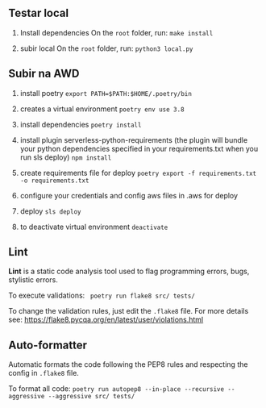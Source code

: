 ## Testar local

1. Install dependencies
On the `root` folder, run:
``
make install
``

2. subir local
On the `root` folder, run:
``
python3 local.py
``

## Subir na AWD

1. install poetry
   ``
   export PATH=$PATH:$HOME/.poetry/bin
   ``

2. creates a virtual environment
   ``
   poetry env use 3.8
   ``

3. install dependencies
   ``
   poetry install
   ``

4. install plugin serverless-python-requirements (the plugin will bundle your python dependencies specified in your
   requirements.txt when you run sls deploy)
   ``
   npm install
   ``

5. create requirements file for deploy
   ``
   poetry export -f requirements.txt -o requirements.txt
   ``

6. configure your credentials and config aws files in .aws for deploy

7. deploy
   ``
   sls deploy
   ``

8. to deactivate virtual environment
   ``
   deactivate
   ``

## Lint

**Lint** is a static code analysis tool used to flag programming errors, bugs, stylistic errors.

To execute validations: ``` poetry run flake8 src/ tests/```

To change the validation rules, just edit the `.flake8` file. For more details
see: https://flake8.pycqa.org/en/latest/user/violations.html

## Auto-formatter

Automatic formats the code following the PEP8 rules and respecting the config in `.flake8` file.

To format all code: ```poetry run autopep8 --in-place --recursive --aggressive --aggressive src/ tests/```
